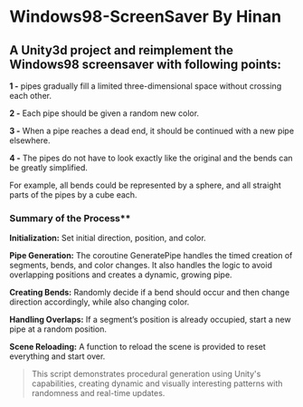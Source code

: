 # Windows98-ScreenSaver By Hinan
 ## A Unity3d project and reimplement the Windows98 screensaver with following points:
 
 **1 -** pipes gradually fill a limited three-dimensional space without crossing each other.
 
 **2 -** Each pipe should be given a random new color.
 
 **3 -** When a pipe reaches a dead end, it should be continued with a new pipe elsewhere. 
 
 **4 -** The pipes do not have to look exactly like the original and the bends can be greatly simplified. 
 
 For example, all bends could be represented by a sphere, and all straight parts of the pipes by a cube each.

### Summary of the Process**
**Initialization:** Set initial direction, position, and color.

**Pipe Generation:** The coroutine GeneratePipe handles the timed creation of segments, bends, and color changes. It also handles the logic to avoid overlapping positions and creates a dynamic, growing pipe.

**Creating Bends:** Randomly decide if a bend should occur and then change direction accordingly, while also changing color.

**Handling Overlaps:** If a segment’s position is already occupied, start a new pipe at a random position.

**Scene Reloading:** A function to reload the scene is provided to reset everything and start over.



> This script demonstrates procedural generation using Unity's capabilities, creating dynamic and visually interesting patterns with randomness and real-time updates.







